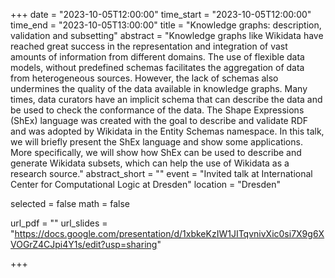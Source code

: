 +++
date = "2023-10-05T12:00:00"
time_start = "2023-10-05T12:00:00"
time_end = "2023-10-05T13:00:00"
title = "Knowledge graphs: description, validation and subsetting"
abstract = "Knowledge graphs like Wikidata have reached great success in the representation and integration of vast amounts of information from different domains. The use of flexible data models, without predefined schemas facilitates the aggregation of data from heterogeneous sources. However, the lack of schemas also undermines the quality of the data available in knowledge graphs. Many times, data curators have an implicit schema that can describe the data and be used to check the conformance of the data. The Shape Expressions (ShEx) language was created with the goal to describe and validate RDF and was adopted by Wikidata in the Entity Schemas namespace. In this talk, we will briefly present the ShEx language and show some applications. More specifically, we will show how ShEx can be used to describe and generate Wikidata subsets, which can help the use of Wikidata as a research source."
abstract_short = ""
event = "Invited talk at International Center for Computational Logic at Dresden"
location = "Dresden"

selected = false
math = false

url_pdf = ""
url_slides = "https://docs.google.com/presentation/d/1xbkeKzIW1JITqvnivXic0si7X9g6XVOGrZ4CJpi4Y1s/edit?usp=sharing"


+++